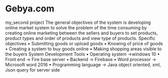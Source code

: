# Gebya.com
my_second project
The general objectives of the system is developing online market system to solve the problem of the time consuming by creating online marketing  between the sellers and buyers to set products, product types and order of products and view type of products.
Specific objectives
•	Submitting goods or upload goods
•	Knowing of  price of goods 
•	 Creating a system to buy goods online
•	Making shopping areas visible to the buyers
System Development Tools
•	Operating system →windows 10
•	Front end → Fire base server
•	Backend → Firebase 
•	Word processor → Microsoft word 2016
•	Programming language → Java object oriented, xml, Json query for server side 
